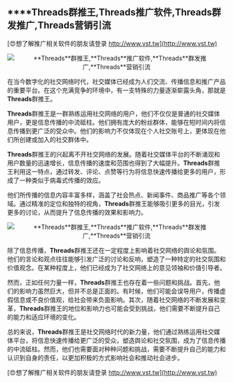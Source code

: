 ## ****Threads**群推王,**Threads**推广软件,**Threads**群发推广,**Threads**营销引流**

[😍想了解推广相关软件的朋友请登录 http://www.vst.tw](http://www.vst.tw)

 <center><img src="https://vst.tw/MP4/tuiguang/png/4.png" alt="**Threads**群推王,**Threads**推广软件,**Threads**群发推广,**Threads**营销引流"></center>

在当今数字化的社交网络时代，社交媒体已经成为人们交流、传播信息和推广产品的重要平台。在这个充满竞争的环境中，有一支特殊的力量逐渐崭露头角，那就是**Threads**群推王。

**Threads**群推王是一群熟练运用社交网络的用户，他们不仅仅是普通的社交媒体用户，更是信息传播的中流砥柱。他们拥有庞大的粉丝群体，能够在短时间内将信息传播到更广泛的受众中。他们的影响力不仅体现在个人社交账号上，更体现在他们所创建或加入的社交群体中。

**Threads**群推王的兴起离不开社交网络的发展。随着社交媒体平台的不断涌现和用户数量的迅速增长，信息传播的速度和范围也得到了大幅提升。**Threads**群推王利用这一特点，通过转发、评论、点赞等行为将信息快速传播给更多的用户，形成了一种类似于病毒式传播的效应。

他们所传播的信息内容丰富多样，涵盖了社会热点、新闻事件、商品推广等各个领域。通过精准的定位和独特的视角，**Threads**群推王能够吸引更多的目光，引发更多的讨论，从而提升了信息传播的效果和影响力。

 <center><img src="https://vst.tw/MP4/tuiguang/png/4.png" alt="**Threads**群推王,**Threads**推广软件,**Threads**群发推广,**Threads**营销引流"></center>

除了信息传播，**Threads**群推王还在一定程度上影响着社交网络的舆论和氛围。他们的言论和观点往往能够引发广泛的讨论和反响，塑造了一种特定的社交氛围和价值观念。在某种程度上，他们已经成为了社交网络上的意见领袖和价值引导者。

然而，正如任何力量一样，**Threads**群推王也存在着一些问题和挑战。首先，他们的影响力虽然巨大，但并不总是正面的。有时候，他们可能会误导用户，传播虚假信息或不良价值观，给社会带来负面影响。其次，随着社交网络的不断发展和变革，**Threads**群推王的地位和影响力也可能会受到挑战，他们需要不断提升自己的能力和适应环境的变化。

总的来说，**Threads**群推王是社交网络时代的新力量，他们通过熟练运用社交媒体平台，将信息快速传播给更广泛的受众，塑造舆论和社交氛围，成为了信息传播的中流砥柱。然而，他们也需要面对种种问题和挑战，需要不断提升自己的能力和认识到自身的责任，以更加积极的方式影响社会和推动社会进步。

[😍想了解推广相关软件的朋友请登录 http://www.vst.tw](http://www.vst.tw)



